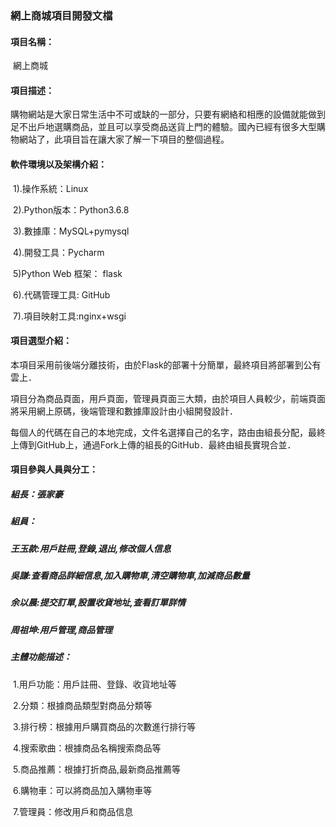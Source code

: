 ### 網上商城項目開發文檔

#### 項目名稱：

​		網上商城

#### 項目描述：

​		購物網站是大家日常生活中不可或缺的一部分，只要有網絡和相應的設備就能做到足不出戶地選購商品，並且可以享受商品送貨上門的體驗。國內已經有很多大型購物網站了，此項目旨在讓大家了解一下項目的整個過程。

#### 軟件環境以及架構介紹：

​		1).操作系統：Linux

​		2).Python版本：Python3.6.8

​		3).數據庫：MySQL+pymysql

​		4).開發工具：Pycharm 

​		5)Python Web 框架： flask 

​		6).代碼管理工具: GitHub

​		7).項目映射工具:nginx+wsgi

#### 項目選型介紹：

​		本項目采用前後端分離技術，由於Flask的部署十分簡單，最終項目將部署到公有雲上．

​		項目分為商品頁面，用戶頁面，管理員頁面三大類，由於項目人員較少，前端頁面將采用網上原碼，後端管理和數據庫設計由小組開發設計．

​		每個人的代碼在自己的本地完成，文件名選擇自己的名字，路由由組長分配，最終上傳到GitHub上，通過Fork上傳的組長的GitHub．最終由組長實現合並．

#### 項目參與人員與分工：

##### 組長：張家豪

##### 組員：

##### 王玉款:用戶註冊,登錄,退出,修改個人信息

##### 		吳謙:查看商品詳細信息,加入購物車,清空購物車,加減商品數量

##### 		余以晨:提交訂單,設置收貨地址,查看訂單詳情

##### 		周祖坤:用戶管理,商品管理

##### 主體功能描述：

​	1.用戶功能：用戶註冊、登錄、收貨地址等

​	2.分類：根據商品類型對商品分類等

​	3.排行榜：根據用戶購買商品的次數進行排行等

​	4.搜索歌曲：根據商品名稱搜索商品等

​	5.商品推薦：根據打折商品,最新商品推薦等

​	6.購物車：可以將商品加入購物車等

​	7.管理員：修改用戶和商品信息 

